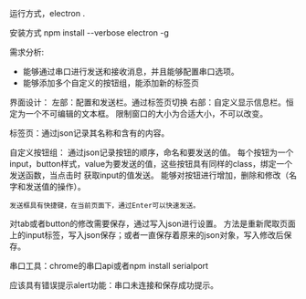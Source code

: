运行方式，electron .

安装方式 npm install --verbose electron -g

需求分析: 
- 能够通过串口进行发送和接收消息，并且能够配置串口选项。
- 能够添加多个自定义的按钮组，能添加新的标签页


界面设计：
左部：配置和发送栏。通过标签页切换
右部：自定义显示信息栏。恒定为一个不可编辑的文本框。
限制窗口的大小为合适大小，不可以改变。



标签页：通过json记录其名称和含有的内容。

自定义按钮组：
    通过json记录按钮的顺序，命名和要发送的值。
    每个按钮为一个input，button样式，value为要发送的值，这些按钮具有同样的class，绑定一个发送函数，当点击时
    获取input的值发送。
    能够对按钮进行增加，删除和修改（名字和发送值的操作）。

    发送框具有快捷键，在当前页面下，通过Enter可以快速发送。

对tab或者button的修改需要保存，通过写入json进行设置。
方法是重新爬取页面上的input标签，写入json保存；或者一直保存着原来的json对象，写入修改后保存。

串口工具：chrome的串口api或者npm install serialport

应该具有错误提示alert功能：串口未连接和保存成功提示。

